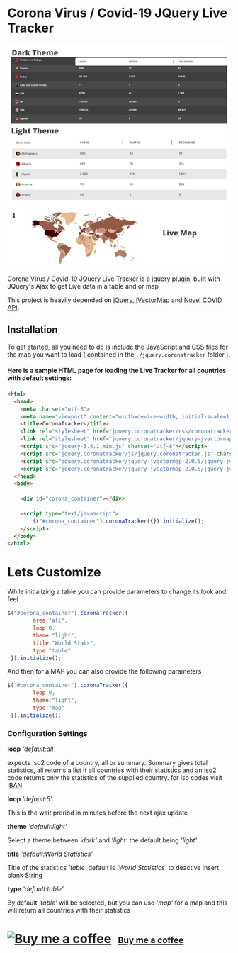 # Corona Virus / Covid-19 JQuery Live Tracker

![Corona-Virus Live Tracker](https://github.com/ianaleck/corona-jquery-livetracker/raw/master/screenshot.png "Corona-Virus Live Tracker")

Corona Virus / Covid-19 JQuery Live Tracker is a jquery plugin, built with JQuery's Ajax to get Live data in a table and or map

This project is heavily depended on [jQuery](https://jquery.com/), [jVectorMap](https://jvectormap.com/) and [Novel COVID API](https://github.com/NovelCovid/API).

## Installation

To get started, all you need to do is include the JavaScript and CSS files for the map you want to load ( contained in the `./jquery.coronatracker` folder ).

#### Here is a sample HTML page for loading the Live Tracker for all countries with default settings:

```html
<html>
  <head>
    <meta charset="utf-8">
    <meta name="viewport" content="width=device-width, initial-scale=1, shrink-to-fit=no">
    <title>CoronaTracker</title>
    <link rel="stylesheet" href="jquery.coronatracker/css/coronatracker.css">
    <link rel="stylesheet" href="jquery.coronatracker/jquery-jvectormap-2.0.5/jquery-jvectormap-2.0.5.css">
    <script src="jquery-3.4.1.min.js" charset="utf-8"></script>
    <script src="jquery.coronatracker/js/jquery.coronatracker.js" charset="utf-8"></script>
    <script src="jquery.coronatracker/jquery-jvectormap-2.0.5/jquery-jvectormap-2.0.5.min.js" charset="utf-8"></script>
    <script src="jquery.coronatracker/jquery-jvectormap-2.0.5/jquery-jvectormap-world-mill-en.js" charset="utf-8"></script>
  </head>
  <body>
    
    <div id="corona_container"></div>
    
    <script type="text/javascript">
        $("#corona_container").coronaTracker({}).initialize();
    </script>
  </body>
</html>
```

Lets Customize
======

While initializing a table you can provide parameters to change its look and feel.

```js
$("#corona_container").coronaTracker({
        area:"all", 
        loop:0, 
        theme:"light", 
        title:"World Stats", 
        type:"table"
 }).initialize();
```

And then for a MAP you can also provide the following parameters

```js
$("#corona_container").coronaTracker({
        loop:0,
        theme:"light",
        type:"map"
 }).initialize();
```

### Configuration Settings

**loop** *'default:all'* 

expects iso2 code of a country, all or summary. Summary gives total statistics, all returns a list if all countries with their statistics and an iso2 code returns only the statistics of the supplied country. for iso codes visit [IBAN](https://www.iban.com/country-codes) 

**loop** *'default:5'*

This is the wait preriod in minutes before the next ajax update

**theme** *'default:light'*

Select a theme between *'dark'* and *'light'* the default being *'light'*

**title** *'default:World Statistics'*

Title of the statistics *'table'* default is *'World Statistics'* to deactive insert blank String 

**type** *'default:table'*

By default *'table'* will be selected, but you can use *'map'* for a map and this will return all countries with their statistics



# <a class="bmc-button" target="_blank" href="https://www.buymeacoffee.com/ianaleck"><img src="https://cdn.buymeacoffee.com/buttons/bmc-new-btn-logo.svg" alt="Buy me a coffee"><span style="margin-left:15px;font-size:19px !important;">Buy me a coffee</span></a>
